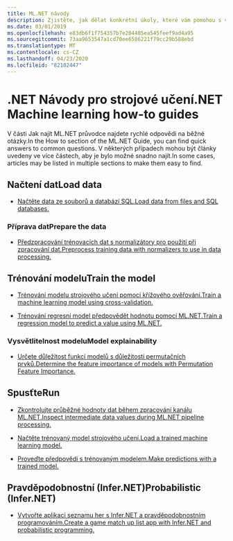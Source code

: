 ```yaml
---
title: ML.NET návody
description: Zjistěte, jak dělat konkrétní úkoly, které vám pomohou s vytvářením vlastních řešení AI a integrací machine learningu do vašich aplikací .NET.
ms.date: 03/01/2019
ms.openlocfilehash: e83db6f1f754357b7e204485ea545feef9ad4a95
ms.sourcegitcommit: 73aa9653547a1cd70ee6586221f79cc29b588ebd
ms.translationtype: MT
ms.contentlocale: cs-CZ
ms.lasthandoff: 04/23/2020
ms.locfileid: "82102447"
---
```

# <a name="net-machine-learning-how-to-guides"></a><span data-ttu-id="516b6-103">.NET Návody pro strojové učení</span><span class="sxs-lookup"><span data-stu-id="516b6-103">.NET Machine learning how-to guides</span></span>

<span data-ttu-id="516b6-104">V části Jak najít ML.NET průvodce najdete rychlé odpovědi na běžné otázky.</span><span class="sxs-lookup"><span data-stu-id="516b6-104">In the How to section of the ML.NET Guide, you can find quick answers to common questions.</span></span> <span data-ttu-id="516b6-105">V některých případech mohou být články uvedeny ve více částech, aby je bylo možné snadno najít.</span><span class="sxs-lookup"><span data-stu-id="516b6-105">In some cases, articles may be listed in multiple sections to make them easy to find.</span></span>

## <a name="load-data"></a><span data-ttu-id="516b6-106">Načtení dat</span><span class="sxs-lookup"><span data-stu-id="516b6-106">Load data</span></span>

* [<span data-ttu-id="516b6-107">Načtěte data ze souborů a databází SQL.</span><span class="sxs-lookup"><span data-stu-id="516b6-107">Load data from files and SQL databases.</span></span>](load-data-ml-net.md)

### <a name="prepare-the-data"></a><span data-ttu-id="516b6-108">Příprava dat</span><span class="sxs-lookup"><span data-stu-id="516b6-108">Prepare the data</span></span>

* [<span data-ttu-id="516b6-109">Předzpracování trénovacích dat s normalizátory pro použití při zpracování dat.</span><span class="sxs-lookup"><span data-stu-id="516b6-109">Preprocess training data with normalizers to use in data processing.</span></span>](prepare-data-ml-net.md)

## <a name="train-the-model"></a><span data-ttu-id="516b6-110">Trénování modelu</span><span class="sxs-lookup"><span data-stu-id="516b6-110">Train the model</span></span>

* [<span data-ttu-id="516b6-111">Trénování modelu strojového učení pomocí křížového ověřování.</span><span class="sxs-lookup"><span data-stu-id="516b6-111">Train a machine learning model using cross-validation.</span></span>](train-machine-learning-model-cross-validation-ml-net.md)

* [<span data-ttu-id="516b6-112">Trénování regresní model předpovědět hodnotu pomocí ML.NET.</span><span class="sxs-lookup"><span data-stu-id="516b6-112">Train a regression model to predict a value using ML.NET.</span></span>](train-machine-learning-model-ml-net.md)

### <a name="model-explainability"></a><span data-ttu-id="516b6-113">Vysvětlitelnost modelu</span><span class="sxs-lookup"><span data-stu-id="516b6-113">Model explainability</span></span>

* [<span data-ttu-id="516b6-114">Určete důležitost funkcí modelů s důležitostí permutačních prvků.</span><span class="sxs-lookup"><span data-stu-id="516b6-114">Determine the feature importance of models with Permutation Feature Importance.</span></span>](explain-machine-learning-model-permutation-feature-importance-ml-net.md)

## <a name="run"></a><span data-ttu-id="516b6-115">Spusťte</span><span class="sxs-lookup"><span data-stu-id="516b6-115">Run</span></span>

* [<span data-ttu-id="516b6-116">Zkontrolujte průběžné hodnoty dat během zpracování kanálu ML.NET.</span><span class="sxs-lookup"><span data-stu-id="516b6-116">Inspect intermediate data values during ML.NET pipeline processing.</span></span>](inspect-intermediate-data-ml-net.md)

* [<span data-ttu-id="516b6-117">Načtěte trénovaný model strojového učení.</span><span class="sxs-lookup"><span data-stu-id="516b6-117">Load a trained machine learning model.</span></span>](save-load-machine-learning-models-ml-net.md)

* [<span data-ttu-id="516b6-118">Proveďte předpovědi s trénovaným modelem.</span><span class="sxs-lookup"><span data-stu-id="516b6-118">Make predictions with a trained model.</span></span>](machine-learning-model-predictions-ml-net.md)

## <a name="probabilistic-infernet"></a><span data-ttu-id="516b6-119">Pravděpodobnostní (Infer.NET)</span><span class="sxs-lookup"><span data-stu-id="516b6-119">Probabilistic (Infer.NET)</span></span>

* [<span data-ttu-id="516b6-120">Vytvořte aplikaci seznamu her s Infer.NET a pravděpodobnostním programováním.</span><span class="sxs-lookup"><span data-stu-id="516b6-120">Create a game match up list app with Infer.NET and probabilistic programming.</span></span>](matchup-app-infer-net.md)

